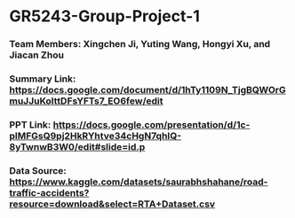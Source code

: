 # GR5243-Group-Project-1
### Team Members: Xingchen Ji, Yuting Wang, Hongyi Xu, and Jiacan Zhou
### Summary Link: https://docs.google.com/document/d/1hTy1109N_TjgBQWOrGmuJJuKolttDFsYFTs7_EO6few/edit
### PPT Link: https://docs.google.com/presentation/d/1c-plMFGsQ9pj2HkRYhtve34cHgN7qhIQ-8yTwnwB3W0/edit#slide=id.p
### Data Source: https://www.kaggle.com/datasets/saurabhshahane/road-traffic-accidents?resource=download&select=RTA+Dataset.csv